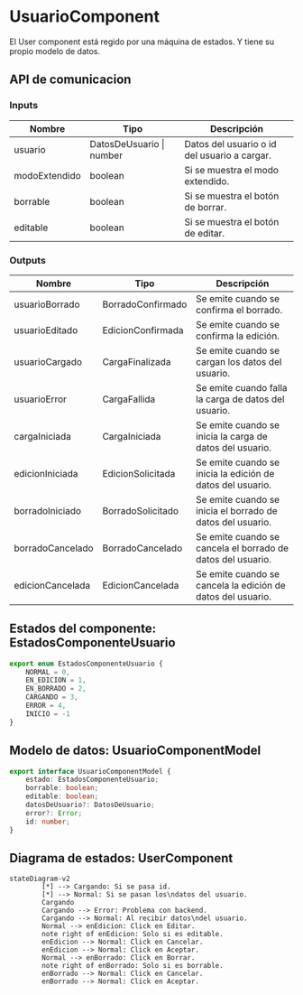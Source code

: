 # UsuarioComponent

El User component está regido por una máquina de estados.
Y tiene su propio modelo de datos.

## API de comunicacion

### Inputs

| Nombre | Tipo | Descripción |
| ------ | ---- | ----------- |
| usuario | DatosDeUsuario \| number | Datos del usuario o id del usuario a cargar. |
| modoExtendido | boolean | Si se muestra el modo extendido. |
| borrable | boolean | Si se muestra el botón de borrar. |
| editable | boolean | Si se muestra el botón de editar. |

### Outputs

| Nombre | Tipo | Descripción |
| ------ | ---- | ----------- |
| usuarioBorrado | BorradoConfirmado | Se emite cuando se confirma el borrado. |
| usuarioEditado | EdicionConfirmada | Se emite cuando se confirma la edición. |
| usuarioCargado | CargaFinalizada | Se emite cuando se cargan los datos del usuario. |
| usuarioError | CargaFallida | Se emite cuando falla la carga de datos del usuario. |
| cargaIniciada | CargaIniciada | Se emite cuando se inicia la carga de datos del usuario. |
| edicionIniciada | EdicionSolicitada | Se emite cuando se inicia la edición de datos del usuario. |
| borradoIniciado | BorradoSolicitado | Se emite cuando se inicia el borrado de datos del usuario. |
| borradoCancelado | BorradoCancelado | Se emite cuando se cancela el borrado de datos del usuario. |
| edicionCancelada | EdicionCancelada | Se emite cuando se cancela la edición de datos del usuario. |


## Estados del componente: EstadosComponenteUsuario

```typescript
export enum EstadosComponenteUsuario {
    NORMAL = 0,
    EN_EDICION = 1,
    EN_BORRADO = 2,
    CARGANDO = 3,
    ERROR = 4,
    INICIO = -1
}
```


## Modelo de datos: UsuarioComponentModel

```typescript
export interface UsuarioComponentModel {
    estado: EstadosComponenteUsuario;
    borrable: boolean;  
    editable: boolean;
    datosDeUsuario?: DatosDeUsuario;
    error?: Error;
    id: number;
}
```

## Diagrama de estados: UserComponent

```mermaid
stateDiagram-v2
        [*] --> Cargando: Si se pasa id.
        [*] --> Normal: Si se pasan los\ndatos del usuario.
        Cargando
        Cargando --> Error: Problema con backend.
        Cargando --> Normal: Al recibir datos\ndel usuario.
        Normal --> enEdicion: Click en Editar.
        note right of enEdicion: Solo si es editable.
        enEdicion --> Normal: Click en Cancelar.
        enEdicion --> Normal: Click en Aceptar.
        Normal --> enBorrado: Click en Borrar.
        note right of enBorrado: Solo si es borrable.
        enBorrado --> Normal: Click en Cancelar.
        enBorrado --> Normal: Click en Aceptar.
```


